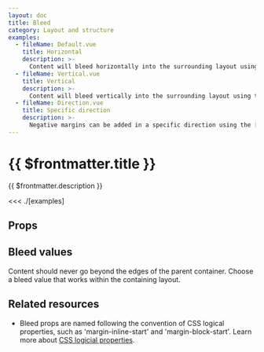```yaml
---
layout: doc
title: Bleed
category: Layout and structure
examples:
  - fileName: Default.vue
    title: Horizontal
    description: >-
      Content will bleed horizontally into the surrounding layout using the `marginInline` prop.
  - fileName: Vertical.vue
    title: Vertical
    description: >-
      Content will bleed vertically into the surrounding layout using the `marginBlock` prop.
  - fileName: Direction.vue
    title: Specific direction
    description: >-
      Negative margins can be added in a specific direction using the [Space tokens](https://polaris.shopify.com/tokens/space).
---
```


# {{ $frontmatter.title }}

<Lede>

{{ $frontmatter.description }}

</Lede>

<Examples>

<<< ./[examples]

</Examples>

## Props

<PropsTable />

## Bleed values

Content should never go beyond the edges of the parent container. Choose a bleed value that works within the containing layout.

## Related resources

- Bleed props are named following the convention of CSS logical properties, such as 'margin-inline-start' and 'margin-block-start'. Learn more about [CSS logicial properties](https://developer.mozilla.org/en-US/docs/Web/CSS/CSS_Logical_Properties).
